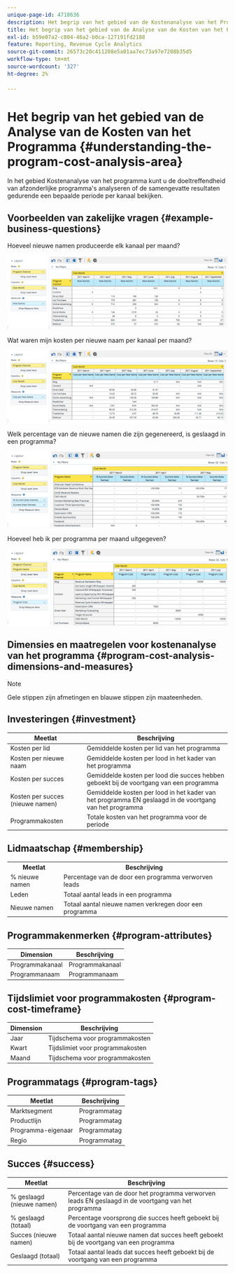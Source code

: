 ```yaml
---
unique-page-id: 4718636
description: Het begrip van het gebied van de Kostenanalyse van het Programma - de Documenten van Marketo - de Documentatie van het Product
title: Het begrip van het gebied van de Analyse van de Kosten van het Programma
exl-id: b59e07a2-c804-46a2-b0ca-127191fd2188
feature: Reporting, Revenue Cycle Analytics
source-git-commit: 26573c20c411208e5a01aa7ec73a97e7208b35d5
workflow-type: tm+mt
source-wordcount: '327'
ht-degree: 2%

---
```


# Het begrip van het gebied van de Analyse van de Kosten van het Programma {#understanding-the-program-cost-analysis-area}

In het gebied Kostenanalyse van het programma kunt u de doeltreffendheid van afzonderlijke programma&#39;s analyseren of de samengevatte resultaten gedurende een bepaalde periode per kanaal bekijken.

## Voorbeelden van zakelijke vragen {#example-business-questions}

Hoeveel nieuwe namen produceerde elk kanaal per maand?

![](assets/image2015-5-6-14-3a13-3a47.png)

Wat waren mijn kosten per nieuwe naam per kanaal per maand?

![](assets/image2015-5-6-14-3a16-3a28.png)

Welk percentage van de nieuwe namen die zijn gegenereerd, is geslaagd in een programma?

![](assets/image2015-5-6-14-3a31-3a15.png)

Hoeveel heb ik per programma per maand uitgegeven?

![](assets/image2015-5-6-14-3a36-3a34.png)

## Dimensies en maatregelen voor kostenanalyse van het programma {#program-cost-analysis-dimensions-and-measures}

>[!NOTE]
>
>Gele stippen zijn afmetingen en blauwe stippen zijn maateenheden.

## Investeringen {#investment}

| Meetlat | Beschrijving |
|---|---|
| Kosten per lid | Gemiddelde kosten per lid van het programma |
| Kosten per nieuwe naam | Gemiddelde kosten per lood in het kader van het programma |
| Kosten per succes | Gemiddelde kosten per lood die succes hebben geboekt bij de voortgang van een programma |
| Kosten per succes (nieuwe namen) | Gemiddelde kosten per lood in het kader van het programma EN geslaagd in de voortgang van het programma |
| Programmakosten | Totale kosten van het programma voor de periode |

## Lidmaatschap {#membership}

<table>
 <tbody>
  <tr>
   <th>Meetlat</th>
   <th>Beschrijving</th>
  </tr>
  <tr>
   <td>% nieuwe namen</td>
   <td>Percentage van de door een programma verworven leads</td>
  </tr>
  <tr>
   <td>Leden</td>
   <td>Totaal aantal leads in een programma</td>
  </tr>
  <tr>
   <td>Nieuwe namen</td>
   <td>Totaal aantal nieuwe namen verkregen door een programma</td>
  </tr>
 </tbody>
</table>

## Programmakenmerken {#program-attributes}

| Dimension | Beschrijving |
|---|---|
| Programmakanaal | Programmakanaal |
| Programmanaam | Programmanaam |

## Tijdslimiet voor programmakosten {#program-cost-timeframe}

| Dimension | Beschrijving |
|---|---|
| Jaar | Tijdschema voor programmakosten |
| Kwart | Tijdslimiet voor programmakosten |
| Maand | Tijdschema voor programmakosten |

## Programmatags {#program-tags}

| Meetlat | Beschrijving |
|---|---|
| Marktsegment | Programmatag |
| Productlijn | Programmatag |
| Programma-eigenaar | Programmatag |
| Regio | Programmatag |

## Succes {#success}

| Meetlat | Beschrijving |
|---|---|
| % geslaagd (nieuwe namen) | Percentage van de door het programma verworven leads EN geslaagd in de voortgang van het programma |
| % geslaagd (totaal) | Percentage voorsprong die succes heeft geboekt bij de voortgang van een programma |
| Succes (nieuwe namen) | Totaal aantal nieuwe namen dat succes heeft geboekt bij de voortgang van een programma |
| Geslaagd (totaal) | Totaal aantal leads dat succes heeft geboekt bij de voortgang van een programma |
